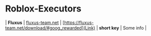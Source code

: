# Roblox-Executors
| **Fluxus** | [fluxus-team.net](Link) | [https://fluxus-team.net/download/#goog_rewarded](Link) | **short key** | Some info | 

